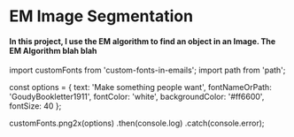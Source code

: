 # EM Image Segmentation
#### In this project, I use the EM algorithm to find an object in an Image. The EM Algorithm blah blah
import customFonts from 'custom-fonts-in-emails';
import path from 'path';

const options = {
  text: 'Make something people want',
  fontNameOrPath: 'GoudyBookletter1911',
  fontColor: 'white',
  backgroundColor: '#ff6600',
  fontSize: 40
};

customFonts.png2x(options)
  .then(console.log)
  .catch(console.error);
